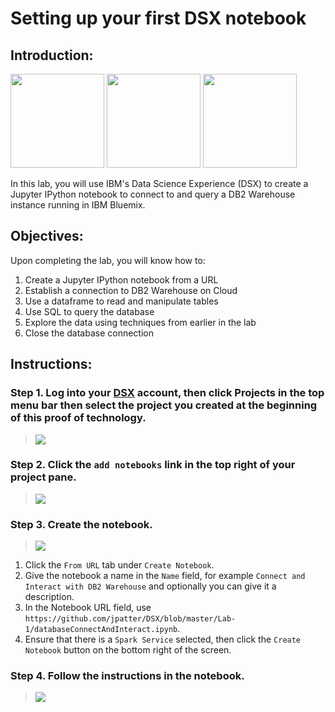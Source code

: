# Setting up your first DSX notebook

## Introduction:

[<img src="https://raw.githubusercontent.com/Davin-IBM/Proof-of-Technology/master/DSX/images/DSX.png" height="150"/>](http://datascience.ibm.com/) [<img src="https://github.com/jpatter/LMCO/blob/master/Lab-1/images/DB2Warehouse.png" height="150"/>](https://www.ibm.com/analytics/us/en/technology/cloud-data-services/dashdb/) [<img src="https://raw.githubusercontent.com/Davin-IBM/Proof-of-Technology/master/DSX/images/jupyter.png" height="150"/>](http://jupyter.org/index.html)

In this lab, you will use IBM's Data Science Experience (DSX) to create a Jupyter IPython notebook to connect to and query a DB2 Warehouse instance running in IBM Bluemix.

## Objectives:

Upon completing the lab, you will know how to:

1. Create a Jupyter IPython notebook from a URL
1. Establish a connection to DB2 Warehouse on Cloud
1. Use a dataframe to read and manipulate tables
1. Use SQL to query the database
1. Explore the data using techniques from earlier in the lab
1. Close the database connection

## Instructions:

### Step 1.  Log into your [DSX](http://datascience.ibm.com/) account, then click Projects in the top menu bar then select the project you created at the beginning of this proof of technology.

> <img src="https://raw.githubusercontent.com/jpatter/Proof-of-Technology/master/DSX/Lab-1/images/DSX-open-project.png"/>

### Step 2.  Click the `add notebooks` link in the top right of your project pane.

> <img src="https://raw.githubusercontent.com/jpatter/DSX/master/Lab-1/images/DSX-add-notebook.png"/>

### Step 3.  Create the notebook.

> <img src="https://raw.githubusercontent.com/jpatter/DSX/master/Lab-1/images/DSX-create-notebook-from-url.png"/>

1. Click the `From URL` tab under `Create Notebook`.
1. Give the notebook a name in the `Name` field, for example `Connect and Interact with DB2 Warehouse` and optionally you can give it a description.
1. In the Notebook URL field, use `https://github.com/jpatter/DSX/blob/master/Lab-1/databaseConnectAndInteract.ipynb`.
1. Ensure that there is a `Spark Service` selected, then click the `Create Notebook` button on the bottom right of the screen.

### Step 4.  Follow the instructions in the notebook.

> <img src="https://raw.githubusercontent.com/jpatter/DSX/master/Lab-1/images/DSX-edit-notebook-begin.png"/>
